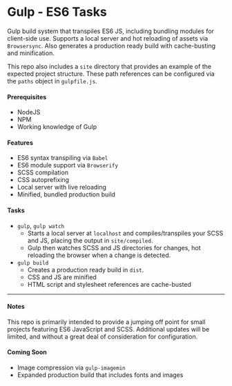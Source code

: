 # Gulp - ES6 Tasks

Gulp build system that transpiles ES6 JS, including bundling modules for client-side use. Supports a local server and hot reloading of assets via `Browsersync`. Also generates a production ready build with cache-busting and minification.

This repo also includes a `site` directory that provides an example of the expected project structure. These path references can be configured via the `paths` object in `gulpfile.js`.

#### Prerequisites
- NodeJS
- NPM
- Working knowledge of Gulp

#### Features
- ES6 syntax transpiling via `Babel`
- ES6 module support via `Browserify`
- SCSS compilation
- CSS autoprefixing
- Local server with live reloading
- Minified, bundled production build

#### Tasks
- `gulp`, `gulp watch`
  - Starts a local server at `localhost` and compiles/transpiles your SCSS and JS, placing the output in `site/compiled`.
  - Gulp then watches SCSS and JS directories for changes, hot reloading the browser when a change is detected.
- `gulp build`
  - Creates a production ready build in `dist`.
  - CSS and JS are minified
  - HTML script and stylesheet references are cache-busted

<hr>

#### Notes
This repo is primarily intended to provide a jumping off point for small projects featuring ES6 JavaScript and SCSS. Additional updates will be limited, and without a great deal of consideration for configuration.

#### Coming Soon
- Image compression via `gulp-imagemin`
- Expanded production build that includes fonts and images
